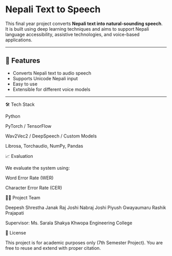 # Nepali Text to Speech

This final year project converts **Nepali text into natural-sounding speech**.  
It is built using deep learning techniques and aims to support Nepali language accessibility, assistive technologies, and voice-based applications.

---

## 🚀 Features
- Converts Nepali text to audio speech
- Supports Unicode Nepali input
- Easy to use
- Extensible for different voice models

---
🛠️ Tech Stack

Python

PyTorch / TensorFlow

Wav2Vec2 / DeepSpeech / Custom Models

Librosa, Torchaudio, NumPy, Pandas

📈 Evaluation

We evaluate the system using:

Word Error Rate (WER)

Character Error Rate (CER)


👨‍🎓 Project Team

Deepesh Shrestha 
Janak Raj Joshi
Nabraj Joshi
Piyush Gwayaumaru
Rashik Prajapati

Supervisor: Ms. Sarala Shakya
Khwopa Engineering College

📜 License

This project is for academic purposes only (7th Semester Project).
You are free to reuse and extend with proper citation.

